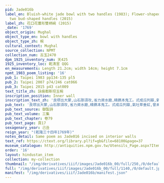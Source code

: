 ```yaml
---
pid: Jade016b
label_en: Bluish-white jade bowl with two handles (1983); Flower-shaped bowl with
  two bud-shaped handles (2015)
label_zh: 花口花蕾形雙柄碗 (2015)
_date: '1769'
object_origin: Mughal
object_type_en: bowl with handles
object_type_zh: 椀
cultural_context: Mughal
source_collection: NPMT
collection_num: 古玉2470
dpm_1925_inventory_num: 天425
1925_inventory_loc: 乾清宮 QQG
en_measurements: Length 21.2cm; width 14cm; height 7.1cm
npmt_1983_poem_listing: '16'
pub_1: Taipei 1983 pp134-135 pl5
pub_2: Taipei 2007 p74/246 cat066
pub_3: Taipei 2015 p43 cat009
text_title_zh: 詠痕都斯坦玉椀
inscription_position: Inner wall
inscription_text_zh: '良璆出大蒙,山石那須攻,省力資水磨,精鐫本鬼工。式成瓜列瓣,氣吐草垂虹,曾未三朡伐,貢原西旅同。 '
pub_text: '良璆出大蒙,山石那須攻,省力資水磨,精鐫本鬼工。式成瓜列瓣,氣吐草垂虹,曾未三朡伐(平定回部師未至痕都斯坦),貢原西旅同。 '
pub_text_source: 御製詩
pub_text_volume: 三集
pub_text_chapter: 卷79
pub_text_page: 頁17
sexagenary_year: 己丑
reign_year: "(乾隆三十四年1769年)"
notes_detail: Same poem as Jade016 incised on interior walls
text_ref: https://ctext.org/library.pl?if=gb&file=68100&page=37
museum_catalogue: http://antiquities.npm.gov.tw/Utensils_Page.aspx?ItemId=52890
order: '16'
layout: hindustan_item
collection: my-collection
thumbnail: "/img/derivatives/iiif/images/Jade016b_00/full/250,/0/default.jpg"
full: "/img/derivatives/iiif/images/Jade016b_00/full/1140,/0/default.jpg"
manifest: "/img/derivatives/iiif/Jade016b/manifest.json"
---
```


